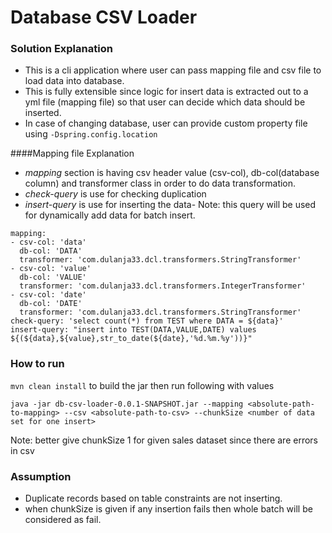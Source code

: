 # Database CSV Loader

### Solution Explanation
* This is a cli application where user can pass mapping file and csv file to load data into database.
* This is fully extensible since logic for insert data is extracted out to a yml file (mapping file) so that user can decide which data should be inserted.
* In case of changing database, user can provide custom property file using `-Dspring.config.location`


####Mapping file Explanation
* _mapping_ section is having csv header value (csv-col), db-col(database column) and transformer class in order to do data transformation.
* _check-query_ is use for checking duplication
* _insert-query_ is use for inserting the data- Note: this query will be used for dynamically add data for batch insert.

```
mapping:
- csv-col: 'data'
  db-col: 'DATA'
  transformer: 'com.dulanja33.dcl.transformers.StringTransformer'
- csv-col: 'value'
  db-col: 'VALUE'
  transformer: 'com.dulanja33.dcl.transformers.IntegerTransformer'
- csv-col: 'date'
  db-col: 'DATE'
  transformer: 'com.dulanja33.dcl.transformers.StringTransformer'
check-query: 'select count(*) from TEST where DATA = ${data}'
insert-query: "insert into TEST(DATA,VALUE,DATE) values ${(${data},${value},str_to_date(${date},'%d.%m.%y'))}"
```


### How to run
``mvn clean install`` to build the jar
then run following with values


`java -jar db-csv-loader-0.0.1-SNAPSHOT.jar --mapping <absolute-path-to-mapping> --csv <absolute-path-to-csv> --chunkSize <number of data set for one insert>`

Note: better give chunkSize 1 for given sales dataset since there are errors in csv

### Assumption

* Duplicate records based on table constraints are not inserting.
* when chunkSize is given if any insertion fails then whole batch will be considered as fail.
